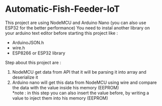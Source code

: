 # Automatic-Fish-Feeder-IoT

This project are using NodeMCU and Arduino Nano (you can also use ESP32 for the better performance)
You need to instal another library on your arduino text editor before starting this project like :
- ArduinoJSON.h 
- wire.h
- ESP8266 or ESP32 library

Step about this project are :
1. NodeMCU get data from API that it will be parsing it into array and deserialize it
2. Arduino nano will get this data from NodeMCU using wire and compare the data with the value inside his memory (EEPROM) <br> *note : in this step you can also insert the value before, by writing a value to inject them into his memory (EEPROM)

